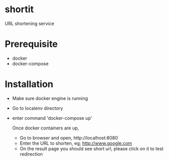 # shortit
URL shortening service
# Prerequisite
* docker
* docker-compose


# Installation
* Make sure docker engine is running
* Go to localenv directory
* enter command 'docker-compose up'

  Once docker containers are up,
    * Go to browser and open, http://localhost:8080
    * Enter the URL to shorten, eg; http://www.google.com
    * On the result page you should see short url, please click on it to test redirection
